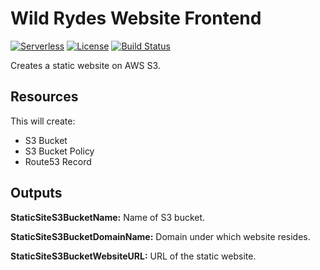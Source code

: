 # Wild Rydes Website Frontend
[![Serverless](http://public.serverless.com/badges/v3.svg)](http://www.serverless.com)
[![License](https://img.shields.io/badge/License-BSD%202--Clause-orange.svg)](https://opensource.org/licenses/BSD-2-Clause)
[![Build Status](https://travis-ci.org/ServerlessOpsIO/wild-rydes-website.svg?branch=master)](https://travis-ci.org/ServerlessOpsIO/wild-rydes-website)


Creates a static website on AWS S3.

## Resources

This will create:
* S3 Bucket
* S3 Bucket Policy
* Route53 Record

## Outputs

__StaticSiteS3BucketName:__ Name of S3 bucket.

__StaticSiteS3BucketDomainName:__ Domain under which website resides.

__StaticSiteS3BucketWebsiteURL:__ URL of the static website.
